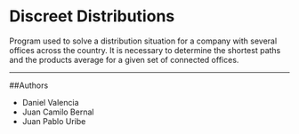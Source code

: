 # Discreet Distributions

Program used to solve a distribution situation for a company with several offices across the country. It is necessary to determine 
the shortest paths and the products average for a given set of connected offices.

---

##Authors

* Daniel Valencia
* Juan Camilo Bernal
* Juan Pablo Uribe
